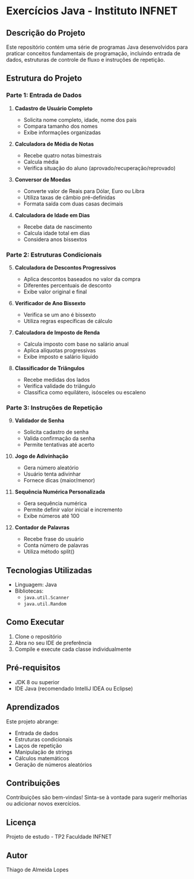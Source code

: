 # Exercícios Java - Instituto INFNET

## Descrição do Projeto
Este repositório contém uma série de programas Java desenvolvidos para praticar conceitos fundamentais de programação, incluindo entrada de dados, estruturas de controle de fluxo e instruções de repetição.

## Estrutura do Projeto

### Parte 1: Entrada de Dados
1. **Cadastro de Usuário Completo**
   - Solicita nome completo, idade, nome dos pais
   - Compara tamanho dos nomes
   - Exibe informações organizadas

2. **Calculadora de Média de Notas**
   - Recebe quatro notas bimestrais
   - Calcula média
   - Verifica situação do aluno (aprovado/recuperação/reprovado)

3. **Conversor de Moedas**
   - Converte valor de Reais para Dólar, Euro ou Libra
   - Utiliza taxas de câmbio pré-definidas
   - Formata saída com duas casas decimais

4. **Calculadora de Idade em Dias**
   - Recebe data de nascimento
   - Calcula idade total em dias
   - Considera anos bissextos

### Parte 2: Estruturas Condicionais
5. **Calculadora de Descontos Progressivos**
   - Aplica descontos baseados no valor da compra
   - Diferentes percentuais de desconto
   - Exibe valor original e final

6. **Verificador de Ano Bissexto**
   - Verifica se um ano é bissexto
   - Utiliza regras específicas de cálculo

7. **Calculadora de Imposto de Renda**
   - Calcula imposto com base no salário anual
   - Aplica alíquotas progressivas
   - Exibe imposto e salário líquido

8. **Classificador de Triângulos**
   - Recebe medidas dos lados
   - Verifica validade do triângulo
   - Classifica como equilátero, isósceles ou escaleno

### Parte 3: Instruções de Repetição
9. **Validador de Senha**
   - Solicita cadastro de senha
   - Valida confirmação da senha
   - Permite tentativas até acerto

10. **Jogo de Adivinhação**
    - Gera número aleatório
    - Usuário tenta adivinhar
    - Fornece dicas (maior/menor)

11. **Sequência Numérica Personalizada**
    - Gera sequência numérica
    - Permite definir valor inicial e incremento
    - Exibe números até 100

12. **Contador de Palavras**
    - Recebe frase do usuário
    - Conta número de palavras
    - Utiliza método split()

## Tecnologias Utilizadas
- Linguagem: Java
- Bibliotecas:
  - `java.util.Scanner`
  - `java.util.Random`

## Como Executar
1. Clone o repositório
2. Abra no seu IDE de preferência
3. Compile e execute cada classe individualmente

## Pré-requisitos
- JDK 8 ou superior
- IDE Java (recomendado IntelliJ IDEA ou Eclipse)

## Aprendizados
Este projeto abrange:
- Entrada de dados
- Estruturas condicionais
- Laços de repetição
- Manipulação de strings
- Cálculos matemáticos
- Geração de números aleatórios

## Contribuições
Contribuições são bem-vindas! Sinta-se à vontade para sugerir melhorias ou adicionar novos exercícios.

## Licença
Projeto de estudo - TP2 Faculdade INFNET

## Autor
Thiago de Almeida Lopes
